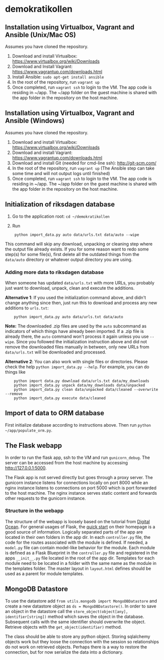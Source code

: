 demokratikollen
===============

## Installation using Virtualbox, Vagrant and Ansible (Unix/Mac OS)

Assumes you have cloned the repository.

1. Download and install Virtualbox: https://www.virtualbox.org/wiki/Downloads
2. Download and Install Vagrant: https://www.vagrantup.com/downloads.html 
3. Install Ansible: `sudo apt-get install ansible`
4. In the root of the repository, run `vagrant up`
5. Once completed, run `vagrant ssh` to login to the VM. The app code is residing in ~/app. The ~/app folder on the guest machine is shared with the app folder in the repository on the host machine.

## Installation using Virtualbox, Vagrant and Ansible (Windows)
Assumes you have cloned the repository.

1. Download and install Virtualbox: https://www.virtualbox.org/wiki/Downloads
2. Download and install Vagrant: https://www.vagrantup.com/downloads.html 
3. Download and install Git (needed for cmd-line ssh): http://git-scm.com/
4. In the root of the repository, run `vagrant up` (The Ansible step can take some time and will not output logs until finished)
5. Once completed, run `vagrant ssh` to login to the VM. The app code is residing in ~/app. The ~/app folder on the guest machine is shared with the app folder in the repository on the host machine.

## Initialization of riksdagen database
1. Go to the application root: `cd ~/demokratikollen`
2. Run

        python import_data.py auto data/urls.txt data/auto --wipe

This command will skip any download, unpacking or cleaning step where the output file already exists. If you for some reason want to redo some step(s) for some file(s), first delete all the outdated things from the `data/auto` directory or whatever output directory you are using.

### Adding more data to riksdagen database

When someone has updated `data/urls.txt` with more URLs, you probably just want to download, unpack, clean and execute the additions.

**Alternative 1**: If you used the initialization command above, and didn't change anything since then, just run this to download and process any new additions to `urls.txt`:

        python import_data.py auto data/urls.txt data/auto

**Note:** The downloaded .zip files are used by the `auto` subcommand as indicators of which things have already been imported. If a .zip file is already there, the `auto` command won't process it again unless you use `--wipe`. Since you followed the initialization instruction above and did not remove the downloaded files manually in between, only new URLs from `data/urls.txt` will be downloaded and processed.

**Alternative 2**: You can also work with single files or directories. Please check the help `python import_data.py --help`. For example, you can do things like

        python import data.py download data/urls.txt data/my_downloads
        python import_data.py unpack data/my_downloads data/unpacked
        python import_data.py clean data/unpacked data/cleaned --overwrite --remove
        python import_data.py execute data/cleaned        

## Import of data to ORM database
First initialize database according to instructions above. Then run `python ~/app/populate_orm.py`.

## The Flask webapp
In order to run the flask app, ssh to the VM and run `gunicorn_debug`. The server can be accessed from the host machine by accessing http://127.0.0.1:5000. 

The Flask app is not served directly but goes through a proxy server. The gunicorn instance listens for connections locally on port 8000 while an nginx instance listens to connections on port 5000 which is port forwarded to the host machine. The nginx instance serves static content and forwards other requests to the gunicorn instance.

### Structure in the webapp 
The structure of the webapp is loosely based on the tutorial from
[Digital Ocean](https://www.digitalocean.com/community/tutorials/how-to-structure-large-flask-applications). 
For general usages of Flask, the [quick start](http://flask.pocoo.org/docs/0.10/quickstart/) on their homepage 
is a good source of information. Logically separated parts of the app are located in their own folders in the app
dir. In each `controller.py` file, the code for the routes associated with the module is defined.
If needed, a `model.py` file can contain model-like behavior for the module. Each module is
defined as a Flask Blueprint in the `controller.py` file and registered in the apps `__init__.py`
file located in the root of the app dir. Templates for each module need to be located in a folder with the 
same name as the module in the templates folder. The master layout in `layout.html` defines should be used as 
a parent for module templates.

## MongoDB Datastore
To use the datastore add `from utils.mongodb import MongoDBDatastore` and create a new datastore object as `ds = MongoDBDatastore()`. 
In order to save an object in the datastore call the `store_object(object[any], identifier[string])` method which saves the object in the database. Subsequent calls with the same identifier should overwrite the object. Retrieve objects with the `get_object(identifier)` method. 

The class should be able to store any python object. Storing sqlalchemy objects work but they loose the connection with the session so relationships do not work on retrieved objects. Perhaps there is a way to restore the connection, but for now serialize the data into a dictionary.
